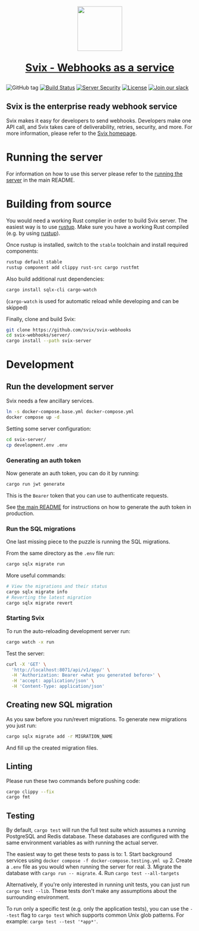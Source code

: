 <h1 align="center">
  <a href="https://www.svix.com">
    <img width="120" src="https://avatars.githubusercontent.com/u/80175132?s=200&v=4" />
    <p align="center">Svix - Webhooks as a service</p>
  </a>
</h1>

![GitHub tag](https://img.shields.io/github/tag/svix/svix-webhooks.svg)
[![Build Status](https://github.com/svix/svix-webhooks/workflows/Server%20CI/badge.svg)](https://github.com/svix/svix-webhooks/actions)
[![Server Security](https://github.com/svix/svix-webhooks/actions/workflows/server-security.yml/badge.svg)](https://github.com/svix/svix-webhooks/actions/workflows/server-security.yml)
[![License](https://img.shields.io/badge/license-MIT-brightgreen.svg)](LICENSE)
[![Join our slack](https://img.shields.io/badge/Slack-join%20the%20community-blue?logo=slack&style=social)](https://www.svix.com/slack/)

## Svix is the enterprise ready webhook service

Svix makes it easy for developers to send webhooks. Developers make one API call, and Svix takes care of deliverability, retries, security, and more. For more information, please refer to the [Svix homepage](https://www.svix.com).

# Running the server

For information on how to use this server please refer to the [running the server](../README.md#running-the-server) in the main README.

# Building from source

You would need a working Rust complier in order to build Svix server.
The easiest way is to use [rustup](https://rustup.rs/).
Make sure you have a working Rust compiled (e.g. by using [rustup](https://rustup.rs/)).

Once rustup is installed, switch to the `stable` toolchain and install required components:
```sh
rustup default stable
rustup component add clippy rust-src cargo rustfmt
```

Also build additional rust dependencies:
```sh
cargo install sqlx-cli cargo-watch
```
(`cargo-watch` is used for automatic reload while developing and can be skipped)

Finally, clone and build Svix:

```sh
git clone https://github.com/svix/svix-webhooks
cd svix-webhooks/server/
cargo install --path svix-server
```

# Development

## Run the development server

Svix needs a few ancillary services.
```sh
ln -s docker-compose.base.yml docker-compose.yml
docker compose up -d
```

Setting some server configuration:
```sh
cd svix-server/
cp development.env .env
```

### Generating an auth token

Now generate an auth token, you can do it by running:
```sh
cargo run jwt generate
```
This is the `Bearer` token that you can use to authenticate requests.

See [the main README](../README.md) for instructions on how to generate the auth token in production.

### Run the SQL migrations

One last missing piece to the puzzle is running the SQL migrations.

From the same directory as the `.env` file run:
```sh
cargo sqlx migrate run
```

More useful commands:
```sh
# View the migrations and their status
cargo sqlx migrate info
# Reverting the latest migration
cargo sqlx migrate revert
```

### Starting Svix

To run the auto-reloading development server run:
```sh
cargo watch -x run
```

Test the server:
```sh
curl -X 'GET' \
  'http://localhost:8071/api/v1/app/' \
  -H 'Authorization: Bearer <what you generated before>' \
  -H 'accept: application/json' \
  -H 'Content-Type: application/json'
```

## Creating new SQL migration

As you saw before you run/revert migrations. To generate new migrations you just run:
```sh
cargo sqlx migrate add -r MIGRATION_NAME
```

And fill up the created migration files.


## Linting

Please run these two commands before pushing code:

```sh
cargo clippy --fix
cargo fmt
```

## Testing

By default, `cargo test` will run the full test suite which assumes a running PostgreSQL and Redis database.
These databases are configured with the same environment variables as with running the actual server.

The easiest way to get these tests to pass is to:
    1. Start background services using `docker compose -f docker-compose.testing.yml up`
    2. Create a `.env` file as you would when running the server for real.
    3. Migrate the database with `cargo run -- migrate`.
    4. Run `cargo test --all-targets`

Alternatively, if you're only interested in running unit tests, you can just run `cargo test --lib`. These tests don't make any assumptions about the surrounding environment.

To run only a specific test (e.g. only the application tests), you can use the `--test` flag to `cargo test` which supports common Unix glob patterns. For example: `cargo test --test '*app*'`.
